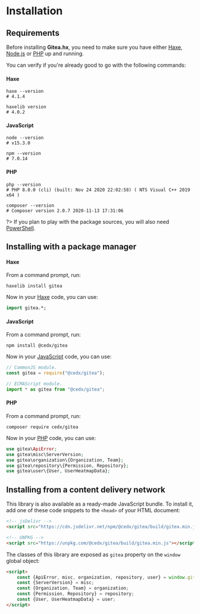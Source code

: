 # Installation

## Requirements
Before installing **Gitea.hx**, you need to make sure you have either
[Haxe](https://haxe.org), [Node.js](https://nodejs.org) or [PHP](https://www.php.net) up and running.
		
You can verify if you're already good to go with the following commands:

<!-- tabs:start -->

#### **Haxe**
```shell
haxe --version
# 4.1.4

haxelib version
# 4.0.2
```

#### **JavaScript**
```shell
node --version
# v15.3.0

npm --version
# 7.0.14
```

#### **PHP**
```shell
php --version
# PHP 8.0.0 (cli) (built: Nov 24 2020 22:02:58) ( NTS Visual C++ 2019 x64 )

composer --version
# Composer version 2.0.7 2020-11-13 17:31:06
```

<!-- tabs:end -->

?> If you plan to play with the package sources, you will also need [PowerShell](https://docs.microsoft.com/en-us/powershell).

## Installing with a package manager

<!-- tabs:start -->

#### **Haxe**
From a command prompt, run:

```shell
haxelib install gitea
```

Now in your [Haxe](https://haxe.org) code, you can use:

```haxe
import gitea.*;
```

#### **JavaScript**
From a command prompt, run:

```shell
npm install @cedx/gitea
```

Now in your [JavaScript](https://developer.mozilla.org/en-US/docs/Web/JavaScript) code, you can use:

```javascript
// CommonJS module.
const gitea = require("@cedx/gitea");

// ECMAScript module.
import * as gitea from "@cedx/gitea";
```

#### **PHP**
From a command prompt, run:

```shell
composer require cedx/gitea
```

Now in your [PHP](https://www.php.net) code, you can use:

```php
use gitea\ApiError;
use gitea\misc\ServerVersion;
use gitea\organization\{Organization, Team};
use gitea\repository\{Permission, Repository};
use gitea\user\{User, UserHeatmapData};
```

<!-- tabs:end -->

## Installing from a content delivery network
This library is also available as a ready-made JavaScript bundle.
To install it, add one of these code snippets to the `<head>` of your HTML document:

```html
<!-- jsDelivr -->
<script src="https://cdn.jsdelivr.net/npm/@cedx/gitea/build/gitea.min.js"></script>

<!-- UNPKG -->
<script src="https://unpkg.com/@cedx/gitea/build/gitea.min.js"></script>
```

The classes of this library are exposed as `gitea` property on the `window` global object:

```html
<script>
	const {ApiError, misc, organization, repository, user} = window.gitea;
	const {ServerVersion} = misc;
	const {Organization, Team} = organization;
	const {Permission, Repository} = repository;
	const {User, UserHeatmapData} = user;
</script>
```
